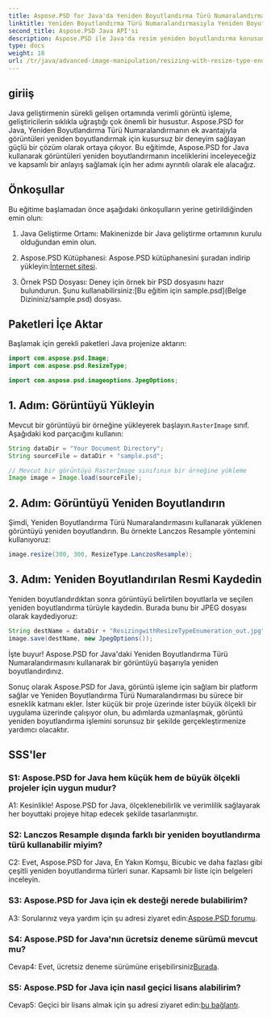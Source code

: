 ```yaml
---
title: Aspose.PSD for Java'da Yeniden Boyutlandırma Türü Numaralandırması ile yeniden boyutlandırma
linktitle: Yeniden Boyutlandırma Türü Numaralandırmasıyla Yeniden Boyutlandırma
second_title: Aspose.PSD Java API'si
description: Aspose.PSD ile Java'da resim yeniden boyutlandırma konusunda ustalaşın. Yeniden Boyutlandırma Türü Numaralandırmasını kullanan adım adım kılavuz.
type: docs
weight: 18
url: /tr/java/advanced-image-manipulation/resizing-with-resize-type-enumeration/
---
```

## giriiş

Java geliştirmenin sürekli gelişen ortamında verimli görüntü işleme, geliştiricilerin sıklıkla uğraştığı çok önemli bir husustur. Aspose.PSD for Java, Yeniden Boyutlandırma Türü Numaralandırmanın ek avantajıyla görüntüleri yeniden boyutlandırmak için kusursuz bir deneyim sağlayan güçlü bir çözüm olarak ortaya çıkıyor. Bu eğitimde, Aspose.PSD for Java kullanarak görüntüleri yeniden boyutlandırmanın inceliklerini inceleyeceğiz ve kapsamlı bir anlayış sağlamak için her adımı ayrıntılı olarak ele alacağız.

## Önkoşullar

Bu eğitime başlamadan önce aşağıdaki önkoşulların yerine getirildiğinden emin olun:

1. Java Geliştirme Ortamı: Makinenizde bir Java geliştirme ortamının kurulu olduğundan emin olun.

2. Aspose.PSD Kütüphanesi: Aspose.PSD kütüphanesini şuradan indirip yükleyin:[İnternet sitesi](https://releases.aspose.com/psd/java/).

3.  Örnek PSD Dosyası: Deney için örnek bir PSD dosyasını hazır bulundurun. Şunu kullanabilirsiniz:[Bu eğitim için sample.psd](Belge Dizininiz/sample.psd) dosyası.

## Paketleri İçe Aktar

Başlamak için gerekli paketleri Java projenize aktarın:

```java
import com.aspose.psd.Image;
import com.aspose.psd.ResizeType;

import com.aspose.psd.imageoptions.JpegOptions;
```

## 1. Adım: Görüntüyü Yükleyin

 Mevcut bir görüntüyü bir örneğine yükleyerek başlayın.`RasterImage` sınıf. Aşağıdaki kod parçacığını kullanın:

```java
String dataDir = "Your Document Directory";
String sourceFile = dataDir + "sample.psd";

// Mevcut bir görüntüyü RasterImage sınıfının bir örneğine yükleme
Image image = Image.load(sourceFile);
```

## 2. Adım: Görüntüyü Yeniden Boyutlandırın

Şimdi, Yeniden Boyutlandırma Türü Numaralandırmasını kullanarak yüklenen görüntüyü yeniden boyutlandırın. Bu örnekte Lanczos Resample yöntemini kullanıyoruz:

```java
image.resize(300, 300, ResizeType.LanczosResample);
```

## 3. Adım: Yeniden Boyutlandırılan Resmi Kaydedin

Yeniden boyutlandırdıktan sonra görüntüyü belirtilen boyutlarla ve seçilen yeniden boyutlandırma türüyle kaydedin. Burada bunu bir JPEG dosyası olarak kaydediyoruz:

```java
String destName = dataDir + "ResizingwithResizeTypeEnumeration_out.jpg";
image.save(destName, new JpegOptions());
```

İşte buyur! Aspose.PSD for Java'daki Yeniden Boyutlandırma Türü Numaralandırmasını kullanarak bir görüntüyü başarıyla yeniden boyutlandırdınız.

Sonuç olarak Aspose.PSD for Java, görüntü işleme için sağlam bir platform sağlar ve Yeniden Boyutlandırma Türü Numaralandırması bu sürece bir esneklik katmanı ekler. İster küçük bir proje üzerinde ister büyük ölçekli bir uygulama üzerinde çalışıyor olun, bu adımlarda uzmanlaşmak, görüntü yeniden boyutlandırma işlemini sorunsuz bir şekilde gerçekleştirmenize yardımcı olacaktır.

## SSS'ler

### S1: Aspose.PSD for Java hem küçük hem de büyük ölçekli projeler için uygun mudur?

A1: Kesinlikle! Aspose.PSD for Java, ölçeklenebilirlik ve verimlilik sağlayarak her boyuttaki projeye hitap edecek şekilde tasarlanmıştır.

### S2: Lanczos Resample dışında farklı bir yeniden boyutlandırma türü kullanabilir miyim?

C2: Evet, Aspose.PSD for Java, En Yakın Komşu, Bicubic ve daha fazlası gibi çeşitli yeniden boyutlandırma türleri sunar. Kapsamlı bir liste için belgeleri inceleyin.

### S3: Aspose.PSD for Java için ek desteği nerede bulabilirim?

 A3: Sorularınız veya yardım için şu adresi ziyaret edin:[Aspose.PSD forumu](https://forum.aspose.com/c/psd/34).

### S4: Aspose.PSD for Java'nın ücretsiz deneme sürümü mevcut mu?

 Cevap4: Evet, ücretsiz deneme sürümüne erişebilirsiniz[Burada](https://releases.aspose.com/).

### S5: Aspose.PSD for Java için nasıl geçici lisans alabilirim?

 Cevap5: Geçici bir lisans almak için şu adresi ziyaret edin:[bu bağlantı](https://purchase.aspose.com/temporary-license/).